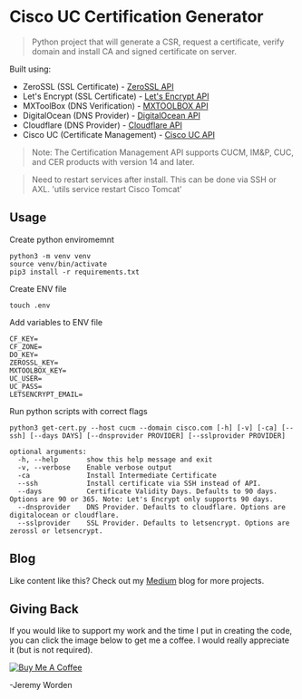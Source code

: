 # Cisco UC Certification Generator

> Python project that will generate a CSR, request a certificate, verify domain and install CA and signed certificate on server.

Built using:
- ZeroSSL (SSL Certificate) - [ZeroSSL API](https://zerossl.com/documentation/api/)
- Let's Encrypt (SSL Certificate) - [Let's Encrypt API](https://letsencrypt.org/docs/)
- MXToolBox (DNS Verification) - [MXTOOLBOX API](https://mxtoolbox.com/user/api)
- DigitalOcean (DNS Provider) - [DigitalOcean API](https://www.digitalocean.com/docs/apis-clients/api/)
- Cloudflare  (DNS Provider) - [Cloudflare API](https://developers.cloudflare.com/api)
- Cisco UC (Certificate Management) - [Cisco UC API](https://developer.cisco.com/docs/certificate-management/#!introduction/introduction)

> Note: The Certification Management API supports CUCM, IM&P, CUC, and CER products with version 14 and later.

> Need to restart services after install. This can be done via SSH or AXL. 'utils service restart Cisco Tomcat'

## Usage

Create python enviromemnt

```
python3 -m venv venv
source venv/bin/activate
pip3 install -r requirements.txt

```
Create ENV file

```
touch .env
```
Add variables to ENV file

```
CF_KEY=
CF_ZONE=
DO_KEY=
ZEROSSL_KEY=
MXTOOLBOX_KEY=
UC_USER=
UC_PASS=
LETSENCRYPT_EMAIL=
```
Run python scripts with correct flags
```
python3 get-cert.py --host cucm --domain cisco.com [-h] [-v] [-ca] [--ssh] [--days DAYS] [--dnsprovider PROVIDER] [--sslprovider PROVIDER]

optional arguments:
  -h, --help       show this help message and exit
  -v, --verbose    Enable verbose output
  -ca              Install Intermediate Certificate
  --ssh            Install certificate via SSH instead of API.
  --days           Certificate Validity Days. Defaults to 90 days. Options are 90 or 365. Note: Let's Encrypt only supports 90 days.
  --dnsprovider    DNS Provider. Defaults to cloudflare. Options are digitalocean or cloudflare.
  --sslprovider    SSL Provider. Defaults to letsencrypt. Options are zerossl or letsencrypt.
```

## Blog

Like content like this? Check out my [Medium](https://medium.com/automate-builders) blog for more projects.

## Giving Back

If you would like to support my work and the time I put in creating the code, you can click the image below to get me a coffee. I would really appreciate it (but is not required).

[![Buy Me A Coffee](https://www.buymeacoffee.com/assets/img/custom_images/black_img.png)](https://www.buymeacoffee.com/automatebldrs)

-Jeremy Worden
